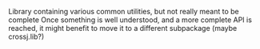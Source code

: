 Library containing various common utilities, but not really meant to be complete
Once something is well understood, and a more complete API is reached, it might
benefit to move it to a different subpackage (maybe crossj.lib?)
